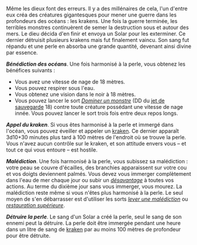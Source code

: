 Même les dieux font des erreurs. Il y a des millénaires de cela, l'un d'entre eux créa des créatures gigantesques pour mener une guerre dans les profondeurs des océans : les krakens. Une fois la guerre terminée, les terribles monstres continuèrent de semer la destruction sous et autour des mers. Le dieu décida d'en finir et envoya un Solar pour les exterminer. Ce dernier détruisit plusieurs krakens mais fut finalement vaincu. Son sang fut répandu et une perle en absorba une grande quantité, devenant ainsi divine par essence.

_**Bénédiction des océans**_. Une fois harmonisé à la perle, vous obtenez les bénéfices suivants :
* Vous avez une vitesse de nage de 18 mètres.
* Vous pouvez respirer sous l'eau.
* Vous obtenez une vision dans le noir à 18 mètres.
* Vous pouvez lancer le sort [_Dominer un monstre_](/grimoire/dominer-un-monstre/) (DD du [jet de sauvegarde](/utiliser-les-caracteristiques/#jets-de-sauvegarde) 18) contre toute créature possédant une vitesse de nage innée. Vous pouvez lancer le sort trois fois entre deux repos longs.

_**Appel du kraken**_. Si vous êtes harmonisé à la perle et immergé dans l'océan, vous pouvez éveiller et appeler un [kraken](/bestiaire/kraken/). Ce dernier apparaît 3d10+30 minutes plus tard à 100 mètres de l'endroit où se trouve la perle. Vous n'avez aucun contrôle sur le kraken, et son attitude envers vous – et tout ce qui vous entoure – est hostile.

_**Malédiction**_. Une fois harmonisé à la perle, vous subissez sa malédiction : votre peau se couvre d'écailles, des branchies apparaissent sur votre cou et vos doigts deviennent palmés. Vous devez vous immerger complètement dans l'eau de mer chaque jour ou subir un [_désavantage_](/utiliser-les-caracteristiques/#avantage-et-desavantage) à toutes vos actions. Au terme du dixième jour sans vous immerger, vous mourez. La malédiction reste même si vous n'êtes plus harmonisé à la perle. Le seul moyen de s'en débarrasser est d'utiliser les sorts [_lever une malédiction_](/grimoire/lever-une-malediction/) ou [_restauration supérieure_](/grimoire/restauration-superieure/).

_**Détruire la perle**_. Le sang d'un Solar a créé la perle, seul le sang de son ennemi peut la détruire. La perle doit être immergée pendant une heure dans un litre de sang de [kraken](/bestiaire/kraken/) par au moins 100 mètres de profondeur pour être détruite.
